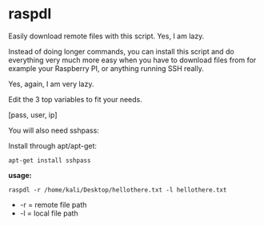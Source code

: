 # raspdl
Easily download remote files with this script. Yes, I am lazy.

Instead of doing longer commands, you can install this script and do everything very much more easy when you have to download files from for example your Raspberry PI, or anything running SSH really.

Yes, again, I am very lazy.

Edit the 3 top variables to fit your needs.

[pass, user, ip]

You will also need sshpass:
    
Install through apt/apt-get:
    
    apt-get install sshpass

**usage:**

    raspdl -r /home/kali/Desktop/hellothere.txt -l hellothere.txt
    
  * -r = remote file path
  * -l = local file path
